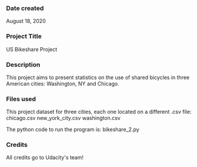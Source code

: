 ### Date created
August 18, 2020

### Project Title
US Bikeshare Project

### Description
This project aims to present statistics on the use of shared bicycles in three American cities: Washington, NY and Chicago.

### Files used
This project dataset for three cities, each one located on a different .csv file:
chicago.csv
new_york_city.csv
washington.csv

The python code to run the program is:
bikeshare_2.py

### Credits
All credits go to Udacity's team!

